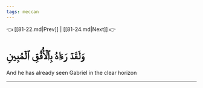 ```yaml
---
tags: meccan
---
```


👈 [[81-22.md|Prev]] | [[81-24.md|Next]] 👉

# وَلَقَدۡ رَءَاهُ بِٱلۡأُفُقِ ٱلۡمُبِينِ

And he has already seen Gabriel in the clear horizon

---

